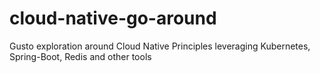 # cloud-native-go-around

Gusto exploration around Cloud Native Principles leveraging Kubernetes, Spring-Boot, Redis and other tools

